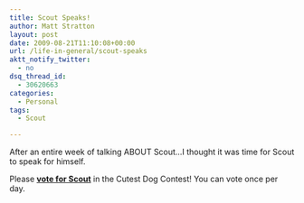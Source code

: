 ```yaml
---
title: Scout Speaks!
author: Matt Stratton
layout: post
date: 2009-08-21T11:10:08+00:00
url: /life-in-general/scout-speaks
aktt_notify_twitter:
  - no
dsq_thread_id:
  - 30620663
categories:
  - Personal
tags:
  - Scout

---
```

After an entire week of talking ABOUT Scout&#8230;I thought it was time for Scout to speak for himself.



Please <a href="http://bit.ly/7lLK5" target="_blank"><strong>vote for Scout</strong></a> in the Cutest Dog Contest! You can vote once per day.